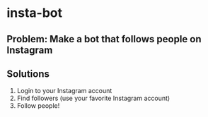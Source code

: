 # insta-bot
## Problem: Make a bot that follows people on Instagram
## Solutions
1. Login to your Instagram account
2. Find followers (use your favorite Instagram account)
3. Follow people!
